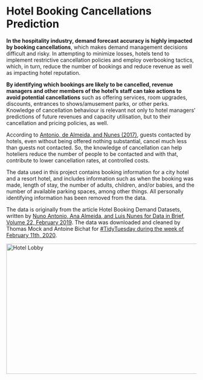 # Hotel Booking Cancellations Prediction

__In the hospitality industry, demand forecast accuracy is highly impacted by booking cancellations__, which makes demand management decisions difficult and risky. In attempting to minimize losses, hotels tend to implement restrictive cancellation policies and employ overbooking tactics, which, in turn, reduce the number of bookings and reduce revenue as well as impacting hotel reputation.

__By identifying which bookings are likely to be cancelled, revenue managers and other members of the hotel’s staff can take actions to avoid potential cancellations__ such as offering services, room upgrades, discounts, entrances to shows/amusement parks, or other perks. Knowledge of cancellation behaviour is relevant not only to hotel managers’ predictions of future revenues and capacity utilisation, but to their cancellation and pricing policies, as well.

According to [Antonio, de Almeida, and Nunes (2017)]('https://ieeexplore.ieee.org/document/8260781'), guests contacted by hotels, even without being offered nothing substantial, cancel much less than guests not contacted. So, the knowledge of cancellation can help hoteliers reduce the number of people to be contacted and with that, contribute to lower cancellation rates, at controlled costs.

The data used in this project contains booking information for a city hotel and a resort hotel, and includes information such as when the booking was made, length of stay, the number of adults, children, and/or babies, and the number of available parking spaces, among other things. All personally identifying information has been removed from the data.

The data is originally from the article Hotel Booking Demand Datasets, written by [Nuno Antonio, Ana Almeida, and Luis Nunes for Data in Brief, Volume 22, February 2019](https://www.sciencedirect.com/science/article/pii/S2352340918315191). The data was downloaded and cleaned by Thomas Mock and Antoine Bichat for [#TidyTuesday during the week of February 11th, 2020](https://github.com/rfordatascience/tidytuesday/blob/master/data/2020/2020-02-11/readme.md).


<img src="https://www.jetsetter.com/wp-content/uploads/sites/7/2018/04/jleQRg3N-1380x690.jpeg" alt="Hotel Lobby" style="width:690px;height:345px;">
